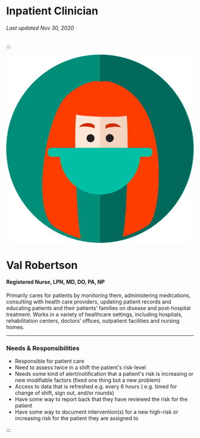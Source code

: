 # Inpatient Clinician

###### Last updated Nov 30, 2020

:::

<div class="persona-header">

![Avatar Image](./assets/avatars/avatar81.svg)

<div>

# Val Robertson

#### Registered Nurse, LPN, MD, DO, PA, NP

Primarily cares for patients by monitoring them, administering medications, consulting with health care providers, updating patient records and educating patients and their patients’ families on disease and post-hospital treatment. Works in a variety of healthcare settings, including hospitals, rehabilitation centers, doctors’ offices, outpatient facilities and nursing homes.

</div>

</div>

<article>

---

### Needs & Responsibilities

-   Responsible for patient care
-   Need to assess twice in a shift the patient's risk-level
-   Needs some kind of alert/notification that a patient's risk is increasing or new modifiable factors (fixed one thing but a new problem)
-   Access to data that is refreshed e.g. every 6 hours ( e.g. timed for change of shift, sign out, and/or rounds)
-   Have some way to report back that they have reviewed the risk for the patient
-   Have some way to document intervention(s) for a new high-risk or increasing risk for the patient they are assigned to

</article>

:::

